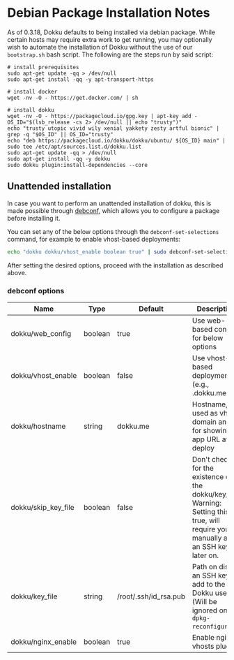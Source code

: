 # Debian Package Installation Notes

As of 0.3.18, Dokku defaults to being installed via debian package. While certain hosts may require extra work to get running, you may optionally wish to automate the installation of Dokku without the use of our `bootstrap.sh` bash script. The following are the steps run by said script:

```shell
# install prerequisites
sudo apt-get update -qq > /dev/null
sudo apt-get install -qq -y apt-transport-https

# install docker
wget -nv -O - https://get.docker.com/ | sh

# install dokku
wget -nv -O - https://packagecloud.io/gpg.key | apt-key add -
OS_ID="$(lsb_release -cs 2> /dev/null || echo "trusty")"
echo "trusty utopic vivid wily xenial yakkety zesty artful bionic" | grep -q "$OS_ID" || OS_ID="trusty"
echo "deb https://packagecloud.io/dokku/dokku/ubuntu/ ${OS_ID} main" | sudo tee /etc/apt/sources.list.d/dokku.list
sudo apt-get update -qq > /dev/null
sudo apt-get install -qq -y dokku
sudo dokku plugin:install-dependencies --core
```

## Unattended installation

In case you want to perform an unattended installation of dokku, this is made possible through [debconf](https://en.wikipedia.org/wiki/Debconf_%28software_package%29), which allows you to configure a package before installing it.

You can set any of the below options through the `debconf-set-selections` command, for example to enable vhost-based deployments:

```bash
echo "dokku dokku/vhost_enable boolean true" | sudo debconf-set-selections
```

After setting the desired options, proceed with the installation as described above.

### debconf options

| Name               | Type    | Default               | Description                                                              |
| ------------------ | ------- | --------------------- | ------------------------------------------------------------------------ |
| dokku/web_config   | boolean | true                  | Use web-based config for below options                                   |
| dokku/vhost_enable | boolean | false                 | Use vhost-based deployments (e.g., <app>.dokku.me)                        |
| dokku/hostname     | string  | dokku.me              | Hostname, used as vhost domain and for showing app URL after deploy      |
| dokku/skip_key_file| boolean | false                 | Don't check for the existence of the dokku/key_file. Warning: Setting this to true, will require you to manually add an SSH key later on. |
| dokku/key_file     | string  | /root/.ssh/id_rsa.pub | Path on disk to an SSH key to add to the Dokku user (Will be ignored on `dpkg-reconfigure`) |
| dokku/nginx_enable | boolean | true                  | Enable nginx-vhosts plugin |
